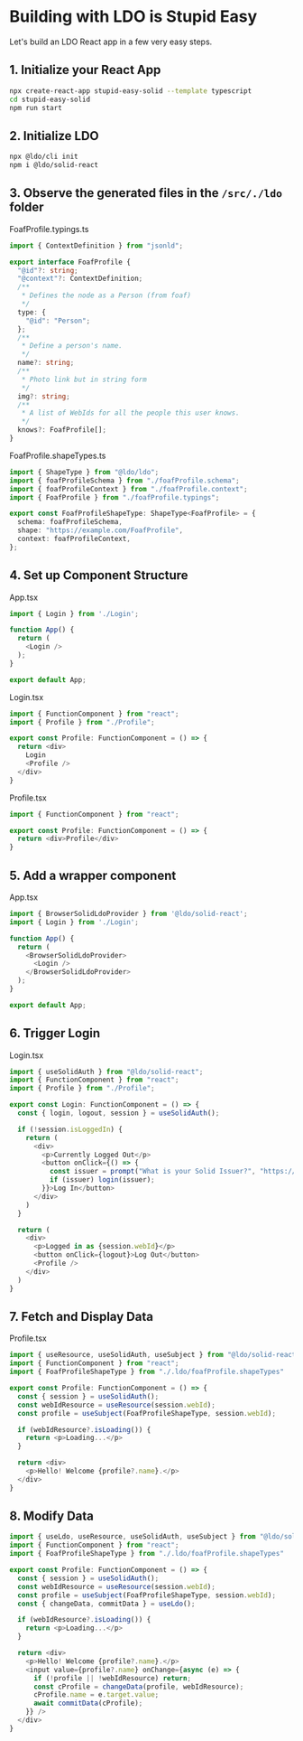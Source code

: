 # Building with LDO is Stupid Easy

Let's build an LDO React app in a few very easy steps.

## 1. Initialize your React App

```bash
npx create-react-app stupid-easy-solid --template typescript
cd stupid-easy-solid
npm run start
```

## 2. Initialize LDO

```bash
npx @ldo/cli init
npm i @ldo/solid-react
```

## 3. Observe the generated files in the `/src/./ldo` folder

FoafProfile.typings.ts

```typescript
import { ContextDefinition } from "jsonld";

export interface FoafProfile {
  "@id"?: string;
  "@context"?: ContextDefinition;
  /**
   * Defines the node as a Person (from foaf)
   */
  type: {
    "@id": "Person";
  };
  /**
   * Define a person's name.
   */
  name?: string;
  /**
   * Photo link but in string form
   */
  img?: string;
  /**
   * A list of WebIds for all the people this user knows.
   */
  knows?: FoafProfile[];
}
```

FoafProfile.shapeTypes.ts

```typescript
import { ShapeType } from "@ldo/ldo";
import { foafProfileSchema } from "./foafProfile.schema";
import { foafProfileContext } from "./foafProfile.context";
import { FoafProfile } from "./foafProfile.typings";

export const FoafProfileShapeType: ShapeType<FoafProfile> = {
  schema: foafProfileSchema,
  shape: "https://example.com/FoafProfile",
  context: foafProfileContext,
};
```

## 4. Set up Component Structure

App.tsx

```typescript
import { Login } from './Login';

function App() {
  return (
    <Login />
  );
}

export default App;
```

Login.tsx

```typescript
import { FunctionComponent } from "react";
import { Profile } from "./Profile";

export const Profile: FunctionComponent = () => {
  return <div>
    Login
    <Profile />
  </div>
}
```

Profile.tsx

```typescript
import { FunctionComponent } from "react";

export const Profile: FunctionComponent = () => {
  return <div>Profile</div>
}
```

## 5. Add a wrapper component

App.tsx

```typescript  hl_lines="1 6 8"
import { BrowserSolidLdoProvider } from '@ldo/solid-react';
import { Login } from './Login';

function App() {
  return (
    <BrowserSolidLdoProvider>
      <Login />
    </BrowserSolidLdoProvider>
  );
}

export default App;
```

## 6. Trigger Login

Login.tsx

```typescript  hl_lines="1 6 8 9 10 11 12 13 14 15 16 17 18 20 21 22 23 24 25 26"
import { useSolidAuth } from "@ldo/solid-react";
import { FunctionComponent } from "react";
import { Profile } from "./Profile";

export const Login: FunctionComponent = () => {
  const { login, logout, session } = useSolidAuth();

  if (!session.isLoggedIn) {
    return (
      <div>
        <p>Currently Logged Out</p>
        <button onClick={() => {
          const issuer = prompt("What is your Solid Issuer?", "https://solidweb.me");
          if (issuer) login(issuer);
        }}>Log In</button>
      </div>
    )
  }

  return (
    <div>
      <p>Logged in as {session.webId}</p>
      <button onClick={logout}>Log Out</button>
      <Profile />
    </div>
  )
}
```

## 7. Fetch and Display Data

Profile.tsx

```typescript  hl_lines="1 3 6 7 8 10 11 12 14 15 16"
import { useResource, useSolidAuth, useSubject } from "@ldo/solid-react";
import { FunctionComponent } from "react";
import { FoafProfileShapeType } from "./.ldo/foafProfile.shapeTypes"

export const Profile: FunctionComponent = () => {
  const { session } = useSolidAuth();
  const webIdResource = useResource(session.webId);
  const profile = useSubject(FoafProfileShapeType, session.webId);

  if (webIdResource?.isLoading()) {
    return <p>Loading...</p>
  }

  return <div>
    <p>Hello! Welcome {profile?.name}.</p>
  </div>
}
```

## 8. Modify Data

```typescript hl_lines="1 9 17 18 19 20 21 22"
import { useLdo, useResource, useSolidAuth, useSubject } from "@ldo/solid-react";
import { FunctionComponent } from "react";
import { FoafProfileShapeType } from "./.ldo/foafProfile.shapeTypes"

export const Profile: FunctionComponent = () => {
  const { session } = useSolidAuth();
  const webIdResource = useResource(session.webId);
  const profile = useSubject(FoafProfileShapeType, session.webId);
  const { changeData, commitData } = useLdo();  

  if (webIdResource?.isLoading()) {
    return <p>Loading...</p>
  }

  return <div>
    <p>Hello! Welcome {profile?.name}.</p>
    <input value={profile?.name} onChange={async (e) => {
      if (!profile || !webIdResource) return;
      const cProfile = changeData(profile, webIdResource);
      cProfile.name = e.target.value;
      await commitData(cProfile);
    }} />
  </div>
}
```

